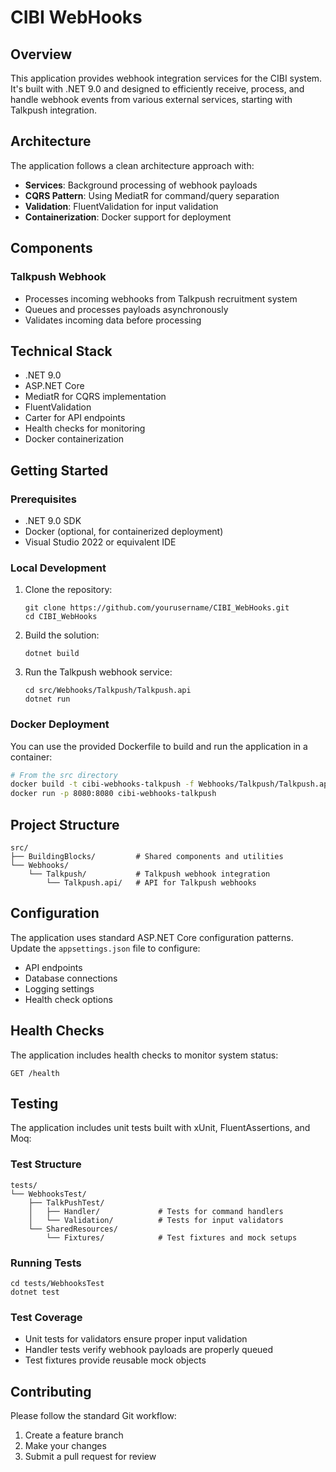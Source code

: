 # CIBI WebHooks

## Overview

This application provides webhook integration services for the CIBI system. It's built with .NET 9.0 and designed to efficiently receive, process, and handle webhook events from various external services, starting with Talkpush integration.

## Architecture

The application follows a clean architecture approach with:

- **Services**: Background processing of webhook payloads
- **CQRS Pattern**: Using MediatR for command/query separation
- **Validation**: FluentValidation for input validation
- **Containerization**: Docker support for deployment

## Components

### Talkpush Webhook

- Processes incoming webhooks from Talkpush recruitment system
- Queues and processes payloads asynchronously
- Validates incoming data before processing

## Technical Stack

- .NET 9.0
- ASP.NET Core
- MediatR for CQRS implementation
- FluentValidation
- Carter for API endpoints
- Health checks for monitoring
- Docker containerization

## Getting Started

### Prerequisites

- .NET 9.0 SDK
- Docker (optional, for containerized deployment)
- Visual Studio 2022 or equivalent IDE

### Local Development

1. Clone the repository:

   ```
   git clone https://github.com/yourusername/CIBI_WebHooks.git
   cd CIBI_WebHooks
   ```

2. Build the solution:

   ```
   dotnet build
   ```

3. Run the Talkpush webhook service:
   ```
   cd src/Webhooks/Talkpush/Talkpush.api
   dotnet run
   ```

### Docker Deployment

You can use the provided Dockerfile to build and run the application in a container:

```bash
# From the src directory
docker build -t cibi-webhooks-talkpush -f Webhooks/Talkpush/Talkpush.api/Dockerfile .
docker run -p 8080:8080 cibi-webhooks-talkpush
```

## Project Structure

```
src/
├── BuildingBlocks/         # Shared components and utilities
└── Webhooks/
    └── Talkpush/           # Talkpush webhook integration
        └── Talkpush.api/   # API for Talkpush webhooks
```

## Configuration

The application uses standard ASP.NET Core configuration patterns. Update the `appsettings.json` file to configure:

- API endpoints
- Database connections
- Logging settings
- Health check options

## Health Checks

The application includes health checks to monitor system status:

```
GET /health
```

## Testing

The application includes unit tests built with xUnit, FluentAssertions, and Moq:

### Test Structure

```
tests/
└── WebhooksTest/
    ├── TalkPushTest/
    │   ├── Handler/             # Tests for command handlers
    │   └── Validation/          # Tests for input validators
    └── SharedResources/
        └── Fixtures/            # Test fixtures and mock setups
```

### Running Tests

```
cd tests/WebhooksTest
dotnet test
```

### Test Coverage

- Unit tests for validators ensure proper input validation
- Handler tests verify webhook payloads are properly queued
- Test fixtures provide reusable mock objects

## Contributing

Please follow the standard Git workflow:

1. Create a feature branch
2. Make your changes
3. Submit a pull request for review
